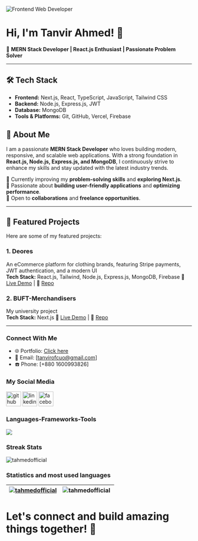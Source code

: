 ![Frontend Web Developer](https://raw.githubusercontent.com/tahmedofficial/portfolio-images/refs/heads/main/github-banner-two.png)

# Hi, I'm Tanvir Ahmed! 👋

🚀 **MERN Stack Developer | React.js Enthusiast | Passionate Problem Solver**

---

## 🛠️ Tech Stack
- **Frontend:** Next.js, React, TypeScript, JavaScript, Tailwind CSS  
- **Backend:** Node.js, Express.js, JWT 
- **Database:** MongoDB  
- **Tools & Platforms:** Git, GitHub, Vercel, Firebase

## 🌟 About Me

I am a passionate **MERN Stack Developer** who loves building modern, responsive, and scalable web applications. With a strong foundation in **React.js, Node.js, Express.js, and MongoDB**, I continuously strive to enhance my skills and stay updated with the latest industry trends.

🔹 Currently improving my **problem-solving skills** and **exploring Next.js**.  
🔹 Passionate about **building user-friendly applications** and **optimizing performance**.  
🔹 Open to **collaborations** and **freelance opportunities**.  

---

## 🚀 Featured Projects
Here are some of my featured projects:
### 1. Deores
An eCommerce platform for clothing brands, featuring Stripe payments, JWT authentication, and a modern UI\
**Tech Stack:** React.js, Tailwind, Node.js, Express.js, MongoDB, Firebase
🔗 [Live Demo](https://deores-mart.firebaseapp.com/) | 📂 [Repo](https://github.com/tahmedofficial/deores-mart-client)  

### 2. BUFT-Merchandisers
My university project\
**Tech Stack:** Next.js
🔗 [Live Demo](https://buft-merchandisers.vercel.app/) | 📂 [Repo](https://github.com/tahmedofficial/BUFT-Merchandisers)

---

### Connect With Me
- 🌐 Portfolio: [Click here](https://tahmedofficial.vercel.app/)
- 📧 Email: [tanvirofcuo@gmail.com]
- ☎️ Phone: [+880 1600993826]

### My Social Media
[<img src='https://cdn.jsdelivr.net/npm/simple-icons@3.0.1/icons/github.svg' alt='github' height='40'>](https://github.com/tahmedofficial)  [<img src='https://cdn.jsdelivr.net/npm/simple-icons@3.0.1/icons/linkedin.svg' alt='linkedin' height='40'>](https://www.linkedin.com/in/tahmedofficial/)  [<img src='https://cdn.jsdelivr.net/npm/simple-icons@3.0.1/icons/facebook.svg' alt='facebook' height='40'>](https://www.facebook.com/taahmedofficial)  

### Languages-Frameworks-Tools
<div>
    <img src="https://skillicons.dev/icons?i=react,nodejs,express,mongodb,nextjs,javascript,typescript,firebase,github,html,css,tailwind,figma,vscode">
</div>

### Streak Stats
<p><img align="center" src="https://streak-stats.demolab.com/?user=tahmedofficial" alt="tahmedofficial" /></p>

### Statistics and most used languages
| <a href="https://github.com/anuraghazra/github-readme-stats"><img align="center" src="https://github-readme-stats.vercel.app/api?username=tahmedofficial&show_icons=true&locale=en&hide_border=true" alt="tahmedofficial" /></a> | <a href="https://github.com/anuraghazra/github-readme-stats"><img align="left" src="https://github-readme-stats.vercel.app/api/top-langs?username=tahmedofficial&show_icons=true&locale=en&layout=compact&hide_border=true" alt="tahmedofficial" /></a> |
| ------------- | ------------- |

# Let's connect and build amazing things together! 🚀


